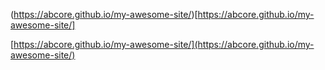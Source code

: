 

(https://abcore.github.io/my-awesome-site/)[https://abcore.github.io/my-awesome-site/]

[https://abcore.github.io/my-awesome-site/](https://abcore.github.io/my-awesome-site/)